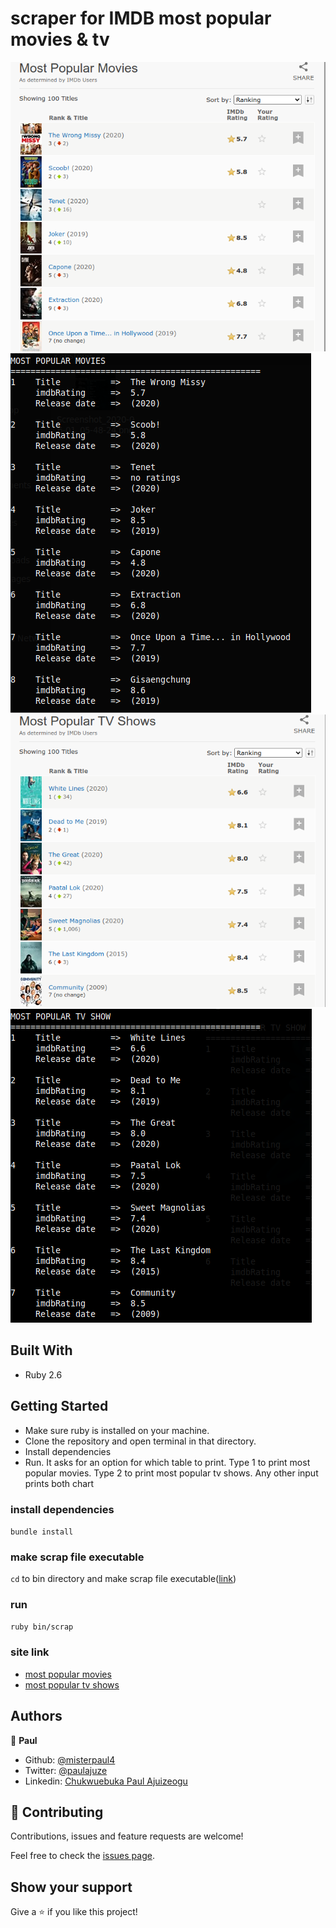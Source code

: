 # scraper for IMDB most popular movies & tv

![screenshot](./screenshots/imdb-movies.png)
![screenshot](./screenshots/movies.png)
![screenshot](./screenshots/imdb-tv.png)
![screenshot](./screenshots/tv-show.png)

## Built With

- Ruby 2.6

## Getting Started

- Make sure ruby is installed on your machine.
- Clone the repository and open terminal in that directory.
- Install dependencies
- Run. It asks for an option for which table to print. Type 1 to print most popular movies. Type 2 to print most popular tv shows. Any other input prints both chart

### install dependencies

`bundle install`

### make scrap file executable

`cd` to bin directory and
make scrap file executable([link](https://commandercoriander.net/blog/2013/02/16/making-a-ruby-script-executable/))

### run
`ruby bin/scrap`

### site link
* [most popular movies](https://www.imdb.com/chart/moviemeter/?ref_=nv_mv_mpm)
* [most popular tv shows](https://www.imdb.com/chart/tvmeter/?ref_=nv_tvv_mptv)

## Authors

👤 **Paul**

- Github: [@misterpaul4](https://github.com/misterpaul4)
- Twitter: [@paulajuze](https://twitter.com/paulajuze)
- Linkedin: [Chukwuebuka Paul Ajuizeogu](https://www.linkedin.com/in/chukwuebuka-paul-ajuizeogu/)

## 🤝 Contributing

Contributions, issues and feature requests are welcome!

Feel free to check the [issues page](issues/).

## Show your support

Give a ⭐️ if you like this project!
